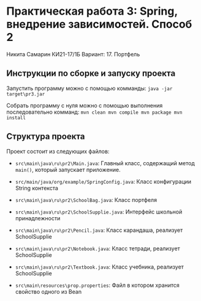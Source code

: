 # Практическая работа 3: Spring, внедрение зависимостей. Способ 2
Никита Самарин
КИ21-17/1Б
Вариант: 17. Портфель

## Инструкции по сборке и запуску проекта
Запустить программу можно с помощью комманды:
    ```
    java -jar target\pr3.jar
    ```

Собрать программу с нуля можно с помощью выполнения последовательно комманд:
    ```
    mvn clean
    mvn compile
    mvn package
    mvn install
    ```
## Структура проекта

Проект состоит из следующих файлов:

- `src\main\java\ru\pr2\Main.java`: Главный класс, содержащий метод `main()`, который запускает приложение.

- `src/main/java/org/example/SpringConfig.java`: Класс конфигурации String контекста

- `src\main\java\ru\pr2\SchoolBag.java`: Класс портфеля

- `src\main\java\ru\pr2\SchoolSupplie.java`: Интерфейс школьной принадлежности

- `src\main\java\ru\pr2\Pencil.java`: Класс карандаша, реализует SchoolSupplie

- `src\main\java\ru\pr2\Notebook.java`: Класс тетради, реализует SchoolSupplie

- `src\main\java\ru\pr2\Textbook.java`: Класс учебника, реализует SchoolSupplie

- `src\main\resources\prop.properties`: Файл в котором хранится свойство одного из Bean